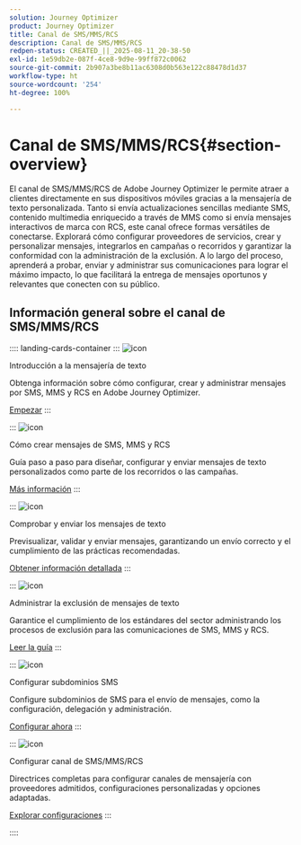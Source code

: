 ```yaml
---
solution: Journey Optimizer
product: Journey Optimizer
title: Canal de SMS/MMS/RCS
description: Canal de SMS/MMS/RCS
redpen-status: CREATED_||_2025-08-11_20-38-50
exl-id: 1e59db2e-087f-4ce8-9d9e-99ff872c0062
source-git-commit: 2b907a3be8b11ac6308d0b563e122c88478d1d37
workflow-type: ht
source-wordcount: '254'
ht-degree: 100%

---
```


# Canal de SMS/MMS/RCS{#section-overview}

El canal de SMS/MMS/RCS de Adobe Journey Optimizer le permite atraer a clientes directamente en sus dispositivos móviles gracias a la mensajería de texto personalizada. Tanto si envía actualizaciones sencillas mediante SMS, contenido multimedia enriquecido a través de MMS como si envía mensajes interactivos de marca con RCS, este canal ofrece formas versátiles de conectarse. Explorará cómo configurar proveedores de servicios, crear y personalizar mensajes, integrarlos en campañas o recorridos y garantizar la conformidad con la administración de la exclusión. A lo largo del proceso, aprenderá a probar, enviar y administrar sus comunicaciones para lograr el máximo impacto, lo que facilitará la entrega de mensajes oportunos y relevantes que conecten con su público.

## Información general sobre el canal de SMS/MMS/RCS

:::: landing-cards-container
:::
![icon](https://cdn.experienceleague.adobe.com/icons/circle-play.svg)

Introducción a la mensajería de texto

Obtenga información sobre cómo configurar, crear y administrar mensajes por SMS, MMS y RCS en Adobe Journey Optimizer.

[Empezar](../using/sms/get-started-sms.md)
:::

:::
![icon](https://cdn.experienceleague.adobe.com/icons/list-check.svg)

Cómo crear mensajes de SMS, MMS y RCS

Guía paso a paso para diseñar, configurar y enviar mensajes de texto personalizados como parte de los recorridos o las campañas.

[Más información](../using/sms/create-sms.md)
:::

:::
![icon](https://cdn.experienceleague.adobe.com/icons/list-check.svg)

Comprobar y enviar los mensajes de texto

Previsualizar, validar y enviar mensajes, garantizando un envío correcto y el cumplimiento de las prácticas recomendadas.

[Obtener información detallada](../using/sms/send-sms.md)
:::

:::
![icon](https://cdn.experienceleague.adobe.com/icons/shield-halved.svg)

Administrar la exclusión de mensajes de texto

Garantice el cumplimiento de los estándares del sector administrando los procesos de exclusión para las comunicaciones de SMS, MMS y RCS.

[Leer la guía](../using/sms/sms-opt-out.md)
:::

:::
![icon](https://cdn.experienceleague.adobe.com/icons/gear.svg)

Configurar subdominios SMS

Configure subdominios de SMS para el envío de mensajes, como la configuración, delegación y administración.

[Configurar ahora](../using/sms/sms-subdomains.md)
:::

:::
![icon](https://cdn.experienceleague.adobe.com/icons/code-branch.svg)

Configurar canal de SMS/MMS/RCS

Directrices completas para configurar canales de mensajería con proveedores admitidos, configuraciones personalizadas y opciones adaptadas.

[Explorar configuraciones](configure-sms-landing-page.md)
:::

::::
